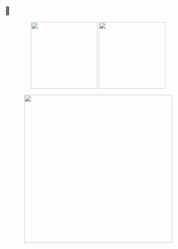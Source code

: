 ## 🐧

<p align="center">
  <img src="https://github-readme-stats.vercel.app/api?username=while1618&show_icons=true&theme=dracula" height=180 />
  <img src="https://github-readme-stats.vercel.app/api/top-langs/?username=while1618&size_weight=0.5&count_weight=0.5&layout=compact&theme=dracula" height=180 />
</p>

<p align="center">
  <img src="https://github-readme-stats.vercel.app/api/wakatime?username=while1618&layout=compact&theme=dracula" height=400 />
</p>
